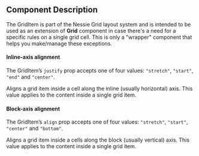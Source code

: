 ## Component Description

The GridItem is part of the Nessie Grid layout system and is intended to be
used as an extension of **Grid** component in case there's a need for a
specific rules on a single grid cell. This is only a "wrapper" component that
helps you make/manage these exceptions.


#### Inline-axis alignment

The GridItem’s `justify` prop accepts one of four values: `"stretch"`,
`"start"`, `"end"` and `"center"`.

Aligns a grid item inside a cell along the inline (usually horizontal) axis.
This value applies to the content inside a single grid item.


#### Block-axis alignment

The GridItem’s `align` prop accepts one of four values: `"stretch"`, `"start"`,
`"center"` and `"bottom"`.

Aligns a grid item inside a cells along the block (usually vertical) axis. This
value applies to the content inside a single grid item.
